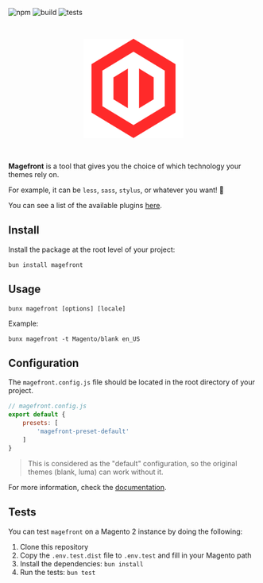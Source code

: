 ![npm](https://img.shields.io/npm/v/magefront) ![build](https://img.shields.io/github/actions/workflow/status/ubermanu/magefront/build.yml?branch=main) ![tests](https://img.shields.io/github/actions/workflow/status/ubermanu/magefront/ci.yml?branch=main&label=tests)

<br>
<p align="center">
    <img src="docs/images/magefront-logo.svg" alt width="200">
</p>
<br>

**Magefront** is a tool that gives you the choice of which technology your themes rely on.

For example, it can be `less`, `sass`, `stylus`, or whatever you want! 🚀

You can see a list of the available plugins [here](https://ubermanu.github.io/magefront/#/plugins).

## Install

Install the package at the root level of your project:

    bun install magefront

## Usage

    bunx magefront [options] [locale]

Example:

    bunx magefront -t Magento/blank en_US

## Configuration

The `magefront.config.js` file should be located in the root directory of your project.

```js
// magefront.config.js
export default {
    presets: [
        'magefront-preset-default'
    ]
}
```

> This is considered as the "default" configuration,
> so the original themes (blank, luma) can work without it.

For more information, check the [documentation](https://ubermanu.github.io/magefront/).

## Tests

You can test `magefront` on a Magento 2 instance by doing the following:

1. Clone this repository
2. Copy the `.env.test.dist` file to `.env.test` and fill in your Magento path
3. Install the dependencies: `bun install`
4. Run the tests: `bun test`
